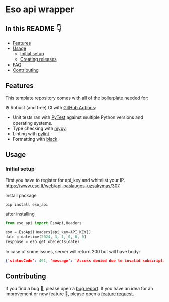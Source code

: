 
# Eso api wrapper

## In this README :point_down:

- [Features](#features)
- [Usage](#usage)
  - [Initial setup](#initial-setup)
  - [Creating releases](#creating-releases)
- [FAQ](#faq)
- [Contributing](#contributing)

## Features

This template repository comes with all of the boilerplate needed for:

⚙️ Robust (and free) CI with [GitHub Actions](https://github.com/features/actions):
  - Unit tests ran with [PyTest](https://docs.pytest.org) against multiple Python versions and operating systems.
  - Type checking with [mypy](https://github.com/python/mypy).
  - Linting with [pylint](https://www.pylint.org/).
  - Formatting with [black](https://black.readthedocs.io/en/stable/).

## Usage

### Initial setup

First you have to register for api_key and whitelist your IP.
https://www.eso.lt/web/api-paslaugos-uzsakymas/307

Install package

```bash
pip install eso_api
```
after installing
```python
from eso_api import EsoApi,Headers

eso = EsoApi(Headers(api_key=API_KEY))
date = datetime(2024, 3, 1, 0, 0, 0)
response = eso.get_obejects(date)
```

In case of some issues, server will return 200 but will have body:
```json
{'statusCode': 401, 'message': 'Access denied due to invalid subscription key. Make sure to provide a valid key for an active subscription.'}
```

## Contributing

If you find a bug :bug:, please open a [bug report](https://github.com/allenai/python-package-template/issues/new?assignees=&labels=bug&template=bug_report.md&title=).
If you have an idea for an improvement or new feature :rocket:, please open a [feature request](https://github.com/allenai/python-package-template/issues/new?assignees=&labels=Feature+request&template=feature_request.md&title=).
